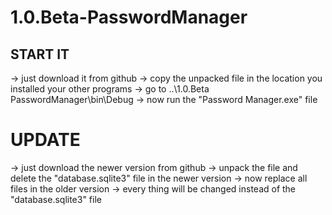 # 1.0.Beta-PasswordManager
 
## START IT 
   -> just download it from github
   -> copy the unpacked file in the 	location you installed your other programs
   -> go to ..\1.0.Beta PasswordManager\bin\Debug
   -> now run the "Password Manager.exe" file
   
   <you can create a Password Manager.exe kopie were ever you want for example taskbar>
 
# UPDATE
  -> just download the newer version from github
  -> unpack the file and delete the "database.sqlite3" file in the newer version
  -> now replace all files in the older version
  -> every thing will be changed instead of the "database.sqlite3" file
